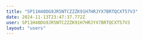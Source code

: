 ```yaml
---
title: "SP11H40DG9JR5NTCZZZK91H7HRJYX7BRTQCXT57V3"
date: 2024-11-13T23:47:37.772Z
user: SP11H40DG9JR5NTCZZZK91H7HRJYX7BRTQCXT57V3
layout: "users"
---
```

    